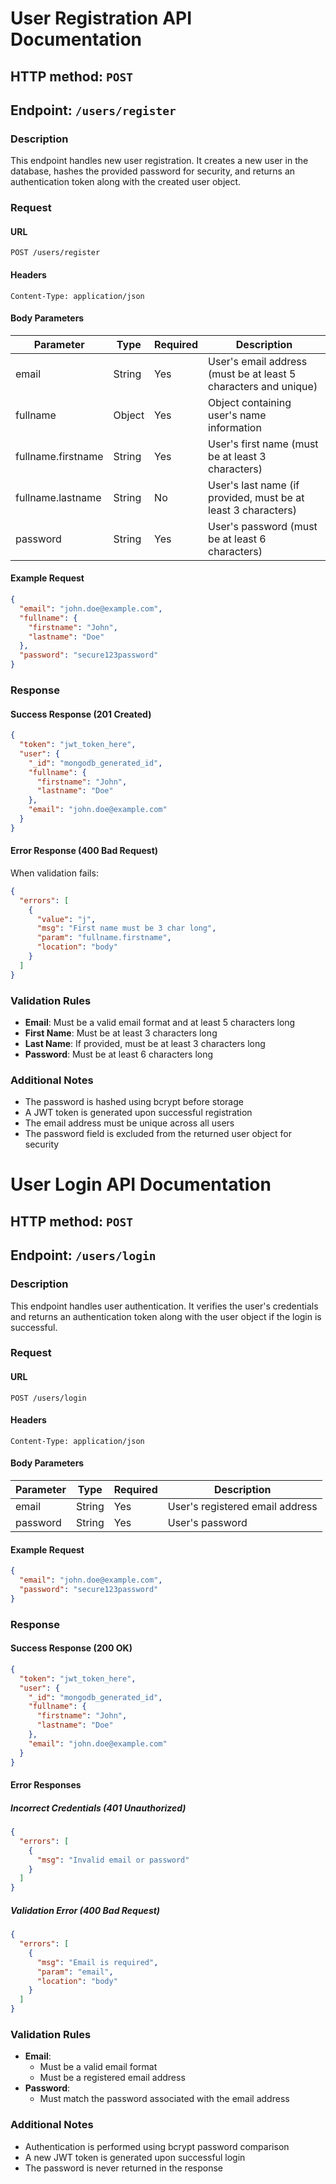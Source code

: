 # User Registration API Documentation

## HTTP method: `POST`
## Endpoint: `/users/register`



### Description
This endpoint handles new user registration. It creates a new user in the database, hashes the provided password for security, and returns an authentication token along with the created user object.

### Request

#### URL
```
POST /users/register
```

#### Headers
```
Content-Type: application/json
```

#### Body Parameters
| Parameter | Type | Required | Description |
|-----------|------|----------|-------------|
| email | String | Yes | User's email address (must be at least 5 characters and unique) |
| fullname | Object | Yes | Object containing user's name information |
| fullname.firstname | String | Yes | User's first name (must be at least 3 characters) |
| fullname.lastname | String | No | User's last name (if provided, must be at least 3 characters) |
| password | String | Yes | User's password (must be at least 6 characters) |

#### Example Request
```json
{
  "email": "john.doe@example.com",
  "fullname": {
    "firstname": "John",
    "lastname": "Doe"
  },
  "password": "secure123password"
}
```

### Response

#### Success Response (201 Created)
```json
{
  "token": "jwt_token_here",
  "user": {
    "_id": "mongodb_generated_id",
    "fullname": {
      "firstname": "John",
      "lastname": "Doe"
    },
    "email": "john.doe@example.com"
  }
}
```

#### Error Response (400 Bad Request)
When validation fails:
```json
{
  "errors": [
    {
      "value": "j",
      "msg": "First name must be 3 char long",
      "param": "fullname.firstname",
      "location": "body"
    }
  ]
}
```

### Validation Rules
- **Email**: Must be a valid email format and at least 5 characters long
- **First Name**: Must be at least 3 characters long
- **Last Name**: If provided, must be at least 3 characters long
- **Password**: Must be at least 6 characters long

### Additional Notes
- The password is hashed using bcrypt before storage
- A JWT token is generated upon successful registration
- The email address must be unique across all users
- The password field is excluded from the returned user object for security



# User Login API Documentation

## HTTP method: `POST`
## Endpoint: `/users/login`

### Description
This endpoint handles user authentication. It verifies the user's credentials and returns an authentication token along with the user object if the login is successful.

### Request

#### URL
```
POST /users/login
```

#### Headers
```
Content-Type: application/json
```

#### Body Parameters
| Parameter | Type | Required | Description |
|-----------|------|----------|-------------|
| email | String | Yes | User's registered email address |
| password | String | Yes | User's password |

#### Example Request
```json
{
  "email": "john.doe@example.com",
  "password": "secure123password"
}
```

### Response

#### Success Response (200 OK)
```json
{
  "token": "jwt_token_here",
  "user": {
    "_id": "mongodb_generated_id",
    "fullname": {
      "firstname": "John",
      "lastname": "Doe"
    },
    "email": "john.doe@example.com"
  }
}
```

#### Error Responses

##### Incorrect Credentials (401 Unauthorized)
```json
{
  "errors": [
    {
      "msg": "Invalid email or password"
    }
  ]
}
```

##### Validation Error (400 Bad Request)
```json
{
  "errors": [
    {
      "msg": "Email is required",
      "param": "email",
      "location": "body"
    }
  ]
}
```

### Validation Rules
- **Email**: 
  - Must be a valid email format
  - Must be a registered email address
- **Password**:
  - Must match the password associated with the email address

### Additional Notes
- Authentication is performed using bcrypt password comparison
- A new JWT token is generated upon successful login
- The password is never returned in the response
